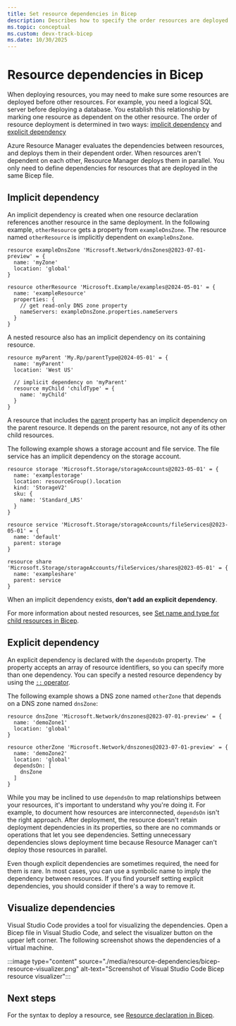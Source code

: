 ```yaml
---
title: Set resource dependencies in Bicep
description: Describes how to specify the order resources are deployed.
ms.topic: conceptual
ms.custom: devx-track-bicep
ms.date: 10/30/2025
---
```


# Resource dependencies in Bicep

When deploying resources, you may need to make sure some resources are deployed before other resources. For example, you need a logical SQL server before deploying a database. You establish this relationship by marking one resource as dependent on the other resource. The order of resource deployment is determined in two ways: [implicit dependency](#implicit-dependency) and [explicit dependency](#explicit-dependency)

Azure Resource Manager evaluates the dependencies between resources, and deploys them in their dependent order. When resources aren't dependent on each other, Resource Manager deploys them in parallel. You only need to define dependencies for resources that are deployed in the same Bicep file.

## Implicit dependency

An implicit dependency is created when one resource declaration references another resource in the same deployment. In the following example, `otherResource` gets a property from  `exampleDnsZone`. The resource named `otherResource` is implicitly dependent on `exampleDnsZone`.

```bicep
resource exampleDnsZone 'Microsoft.Network/dnsZones@2023-07-01-preview' = {
  name: 'myZone'
  location: 'global'
}

resource otherResource 'Microsoft.Example/examples@2024-05-01' = {
  name: 'exampleResource'
  properties: {
    // get read-only DNS zone property
    nameServers: exampleDnsZone.properties.nameServers
  }
}
```

A nested resource also has an implicit dependency on its containing resource.

```bicep
resource myParent 'My.Rp/parentType@2024-05-01' = {
  name: 'myParent'
  location: 'West US'

  // implicit dependency on 'myParent'
  resource myChild 'childType' = {
    name: 'myChild'
  }
}
```

A resource that includes the [parent](./child-resource-name-type.md) property has an implicit dependency on the parent resource. It depends on the parent resource, not any of its other child resources.

The following example shows a storage account and file service. The file service has an implicit dependency on the storage account.

```bicep
resource storage 'Microsoft.Storage/storageAccounts@2023-05-01' = {
  name: 'examplestorage'
  location: resourceGroup().location
  kind: 'StorageV2'
  sku: {
    name: 'Standard_LRS'
  }
}

resource service 'Microsoft.Storage/storageAccounts/fileServices@2023-05-01' = {
  name: 'default'
  parent: storage
}

resource share 'Microsoft.Storage/storageAccounts/fileServices/shares@2023-05-01' = {
  name: 'exampleshare'
  parent: service
}
```

When an implicit dependency exists, **don't add an explicit dependency**.

For more information about nested resources, see [Set name and type for child resources in Bicep](./child-resource-name-type.md).

## Explicit dependency

An explicit dependency is declared with the `dependsOn` property. The property accepts an array of resource identifiers, so you can specify more than one dependency. You can specify a nested resource dependency by using the [`::` operator](./operators-access.md#nested-resource-accessor).

The following example shows a DNS zone named `otherZone` that depends on a DNS zone named `dnsZone`:

```bicep
resource dnsZone 'Microsoft.Network/dnszones@2023-07-01-preview' = {
  name: 'demoZone1'
  location: 'global'
}

resource otherZone 'Microsoft.Network/dnszones@2023-07-01-preview' = {
  name: 'demoZone2'
  location: 'global'
  dependsOn: [
    dnsZone
  ]
}
```

While you may be inclined to use `dependsOn` to map relationships between your resources, it's important to understand why you're doing it. For example, to document how resources are interconnected, `dependsOn` isn't the right approach. After deployment, the resource doesn't retain deployment dependencies in its properties, so there are no commands or operations that let you see dependencies. Setting unnecessary dependencies slows deployment time because Resource Manager can't deploy those resources in parallel.

Even though explicit dependencies are sometimes required, the need for them is rare. In most cases, you can use a symbolic name to imply the dependency between resources. If you find yourself setting explicit dependencies, you should consider if there's a way to remove it.

## Visualize dependencies

Visual Studio Code provides a tool for visualizing the dependencies. Open a Bicep file in Visual Studio Code, and select the visualizer button on the upper left corner.  The following screenshot shows the dependencies of a virtual machine.

:::image type="content" source="./media/resource-dependencies/bicep-resource-visualizer.png" alt-text="Screenshot of Visual Studio Code Bicep resource visualizer":::

## Next steps

For the syntax to deploy a resource, see [Resource declaration in Bicep](resource-declaration.md).
